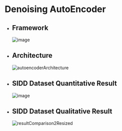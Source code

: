 # Denoising AutoEncoder
* ## Framework
  ![image](https://user-images.githubusercontent.com/55126482/166626342-224de0dd-530c-4da5-92e7-6a102f4503ec.png)
* ## Architecture
  ![autoencoderArchitecture](https://user-images.githubusercontent.com/55126482/170658875-c88a4168-bb69-41f2-9aaa-1a7b4af146d7.png)
* ## SIDD Dataset Quantitative Result
  ![image](https://user-images.githubusercontent.com/55126482/170976353-93f6699d-3c6b-4198-a0e3-897ccda06a5a.png)
* ## SIDD Dataset Qualitative Result
  ![resultComparison2Resized](https://user-images.githubusercontent.com/55126482/170934017-3e6eb9c5-9355-4fcc-a503-62e9375e6de3.png)
